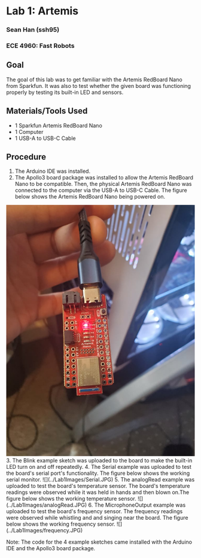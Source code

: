 # Lab 1: Artemis
### Sean Han (ssh95)
### ECE 4960: Fast Robots

## Goal
The goal of this lab was to get familiar with the Artemis RedBoard Nano from Sparkfun. It was also to test whether the given board was functioning properly by testing its built-in LED and sensors. 

## Materials/Tools Used
* 1 Sparkfun Artemis RedBoard Nano
* 1 Computer
* 1 USB-A to USB-C Cable 

## Procedure
1. The Arduino IDE was installed.  
2. The Apollo3 board package was installed to allow the Artemis RedBoard Nano to be compatible. Then, the physical Artemis RedBoard Nano was connected to the computer via the USB-A to USB-C Cable. The figure below shows the Artemis RedBoard Nano being powered on.

<img src="../Lab1Images/ArtemisBoard.jpg">
3. The Blink example sketch was uploaded to the board to make the built-in LED turn on and off repeatedly. 
4. The Serial example was uploaded to test the board's serial port's functionality. The figure below shows the working serial monitor.
![](../Lab1Images/Serial.JPG)
5. The analogRead example was uploaded to test the board's temperature sensor. The board's temperature readings were observed while it was held in hands and then blown on.The figure below shows the working temperature sensor.
![](../Lab1Images/analogRead.JPG)
6. The MicrophoneOutput example was uploaded to test the board's frequency sensor. The frequency readings were observed while whistling and and singing near the board. The figure below shows the working frequency sensor.
![](../Lab1Images/frequency.JPG)

Note: The code for the 4 example sketches came installed with the Arduino IDE and the Apollo3 board package. 
